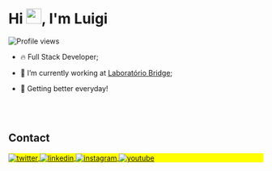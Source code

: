 <h1 align="left">Hi <img src="https://raw.githubusercontent.com/kaueMarques/kaueMarques/master/hi.gif" height="30px">, I'm Luigi</h1>
<p align="left"> <img src="https://komarev.com/ghpvc/?username=luigiremor&color=yellow" alt="Profile views" /> </p>

- 🔥 Full Stack Developer;

- 🔭 I’m currently working at [Laboratório Bridge](https://github.com/laboratoriobridge);

- 🦾 Getting better everyday!

<br><br>

## Contact

<p align="left" style="background:yellow">
<a href="https://twitter.com/luigiremor" target="_blank">
  <img align="center" src="https://img.shields.io/badge/-luigiremor-05122A?style=flat&logo=twitter" alt="twitter"/>  
</a>
<a href="https://linkedin.com/in/luigiremor" target="_blank">
  <img align="center" src="https://img.shields.io/badge/-luigiremor-05122A?style=flat&logo=linkedin" alt="linkedin"/>
</a>
<a href="https://instagram.com/luigiremor" target="_blank">
 <img align="center" src="https://img.shields.io/badge/-luigiremor-05122A?style=flat&logo=instagram" alt="instagram"/>
</a>
<a href="https://youtube.com/luigiremor" target="_blank">
 <img align="center" src="https://img.shields.io/badge/-luigiremor-05122A?style=flat&logo=youtube" alt="youtube"/>
</a>
</p>

<!--

<img width="490em" src="https://github-readme-twitter-gazf.vercel.app/api?id=maykbrito&layout=wide&show_reply=off&show_retweet=off" />


**maykbrito/maykbrito** is a ✨ _special_ ✨ repository because its `README.md` (this file) appears on your GitHub profile.

Here are some ideas to get you started:

- 🔭 I’m currently working on ...
- 🌱 I’m currently learning ...
- 👯 I’m looking to collaborate on ...
- 🤔 I’m looking for help with ...
- 💬 Ask me about ...
- 📫 How to reach me: ...
- 😄 Pronouns: ...
- ⚡ Fun fact: ...
-->
